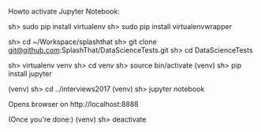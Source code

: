 Howto activate Jupyter Notebook:

sh> sudo pip install virtualenv
sh> sudo pip install virtualenvwrapper

sh> cd ~/Workspace/splashthat
sh> git clone git@github.com:SplashThat/DataScienceTests.git
sh> cd DataScienceTests

sh> virtualenv venv
sh> cd venv
sh> source bin/activate
(venv) sh> pip install jupyter

(venv) sh> cd ../interviews2017
(venv) sh> jupyter notebook

Opens browser on http://localhost:8888

(Once you're done:)
(venv) sh> deactivate


